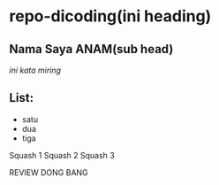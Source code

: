 # repo-dicoding(ini heading)

Nama Saya ANAM(sub head)
--

*ini kata miring*

List:
--
- satu
- dua
- tiga


Squash 1
Squash 2
Squash 3

REVIEW DONG BANG

